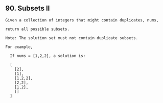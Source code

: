 ## 90\. Subsets II

    Given a collection of integers that might contain duplicates, nums,
    
    return all possible subsets.
    
    Note: The solution set must not contain duplicate subsets.
    
    For example,
    
      If nums = [1,2,2], a solution is:
      
      [
        [2],  
        [1],
        [1,2,2],
        [2,2],
        [1,2],
        []
      ]
